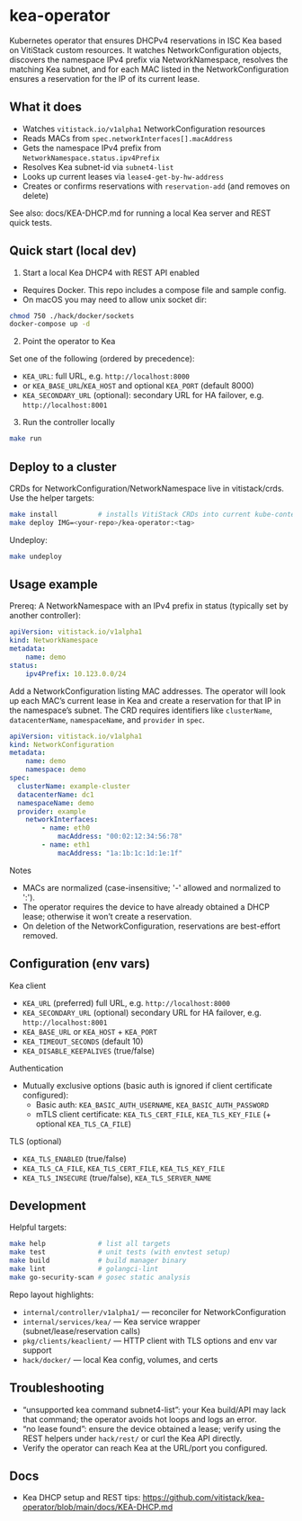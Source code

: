 # kea-operator

Kubernetes operator that ensures DHCPv4 reservations in ISC Kea based on VitiStack custom resources. It watches NetworkConfiguration objects, discovers the namespace IPv4 prefix via NetworkNamespace, resolves the matching Kea subnet, and for each MAC listed in the NetworkConfiguration ensures a reservation for the IP of its current lease.

## What it does

- Watches `vitistack.io/v1alpha1` NetworkConfiguration resources
- Reads MACs from `spec.networkInterfaces[].macAddress`
- Gets the namespace IPv4 prefix from `NetworkNamespace.status.ipv4Prefix`
- Resolves Kea subnet-id via `subnet4-list`
- Looks up current leases via `lease4-get-by-hw-address`
- Creates or confirms reservations with `reservation-add` (and removes on delete)

See also: docs/KEA-DHCP.md for running a local Kea server and REST quick tests.

## Quick start (local dev)

1. Start a local Kea DHCP4 with REST API enabled

- Requires Docker. This repo includes a compose file and sample config.
- On macOS you may need to allow unix socket dir:

```bash
chmod 750 ./hack/docker/sockets
docker-compose up -d
```

2. Point the operator to Kea

Set one of the following (ordered by precedence):

- `KEA_URL`: full URL, e.g. `http://localhost:8000`
- or `KEA_BASE_URL`/`KEA_HOST` and optional `KEA_PORT` (default 8000)
- `KEA_SECONDARY_URL` (optional): secondary URL for HA failover, e.g. `http://localhost:8001`

3. Run the controller locally

```bash
make run
```

## Deploy to a cluster

CRDs for NetworkConfiguration/NetworkNamespace live in vitistack/crds. Use the helper targets:

```bash
make install          # installs VitiStack CRDs into current kube-context
make deploy IMG=<your-repo>/kea-operator:<tag>
```

Undeploy:

```bash
make undeploy
```

## Usage example

Prereq: A NetworkNamespace with an IPv4 prefix in status (typically set by another controller):

```yaml
apiVersion: vitistack.io/v1alpha1
kind: NetworkNamespace
metadata:
	name: demo
status:
	ipv4Prefix: 10.123.0.0/24
```

Add a NetworkConfiguration listing MAC addresses. The operator will look up each MAC’s current lease in Kea and create a reservation for that IP in the namespace’s subnet. The CRD requires identifiers like `clusterName`, `datacenterName`, `namespaceName`, and `provider` in `spec`.

```yaml
apiVersion: vitistack.io/v1alpha1
kind: NetworkConfiguration
metadata:
	name: demo
	namespace: demo
spec:
  clusterName: example-cluster
  datacenterName: dc1
  namespaceName: demo
  provider: example
	networkInterfaces:
		- name: eth0
			macAddress: "00:02:12:34:56:78"
		- name: eth1
			macAddress: "1a:1b:1c:1d:1e:1f"
```

Notes

- MACs are normalized (case-insensitive; '-' allowed and normalized to ':').
- The operator requires the device to have already obtained a DHCP lease; otherwise it won’t create a reservation.
- On deletion of the NetworkConfiguration, reservations are best-effort removed.

## Configuration (env vars)

Kea client

- `KEA_URL` (preferred) full URL, e.g. `http://localhost:8000`
- `KEA_SECONDARY_URL` (optional) secondary URL for HA failover, e.g. `http://localhost:8001`
- `KEA_BASE_URL` or `KEA_HOST` + `KEA_PORT`
- `KEA_TIMEOUT_SECONDS` (default 10)
- `KEA_DISABLE_KEEPALIVES` (true/false)

Authentication

- Mutually exclusive options (basic auth is ignored if client certificate configured):
  - Basic auth: `KEA_BASIC_AUTH_USERNAME`, `KEA_BASIC_AUTH_PASSWORD`
  - mTLS client certificate: `KEA_TLS_CERT_FILE`, `KEA_TLS_KEY_FILE` (+ optional `KEA_TLS_CA_FILE`)

TLS (optional)

- `KEA_TLS_ENABLED` (true/false)
- `KEA_TLS_CA_FILE`, `KEA_TLS_CERT_FILE`, `KEA_TLS_KEY_FILE`
- `KEA_TLS_INSECURE` (true/false), `KEA_TLS_SERVER_NAME`

## Development

Helpful targets:

```bash
make help             # list all targets
make test             # unit tests (with envtest setup)
make build            # build manager binary
make lint             # golangci-lint
make go-security-scan # gosec static analysis
```

Repo layout highlights:

- `internal/controller/v1alpha1/` — reconciler for NetworkConfiguration
- `internal/services/kea/` — Kea service wrapper (subnet/lease/reservation calls)
- `pkg/clients/keaclient/` — HTTP client with TLS options and env var support
- `hack/docker/` — local Kea config, volumes, and certs

## Troubleshooting

- “unsupported kea command subnet4-list”: your Kea build/API may lack that command; the operator avoids hot loops and logs an error.
- “no lease found”: ensure the device obtained a lease; verify using the REST helpers under `hack/rest/` or curl the Kea API directly.
- Verify the operator can reach Kea at the URL/port you configured.

## Docs

- Kea DHCP setup and REST tips: https://github.com/vitistack/kea-operator/blob/main/docs/KEA-DHCP.md
